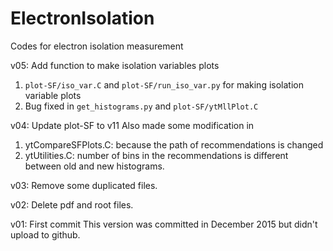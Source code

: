 # ElectronIsolation
Codes for electron isolation measurement

v05: Add function to make isolation variables plots
1. `plot-SF/iso_var.C` and `plot-SF/run_iso_var.py` for making isolation variable plots
2. Bug fixed in `get_histograms.py` and `plot-SF/ytMllPlot.C`

v04: Update plot-SF to v11
Also made some modification in
1. ytCompareSFPlots.C: because the path of recommendations is changed
2. ytUtilities.C: number of bins in the recommendations is different between old and new histograms.  

v03: Remove some duplicated files.

v02: Delete pdf and root files.

v01: First commit
This version was committed in December 2015 but didn't upload to github.
